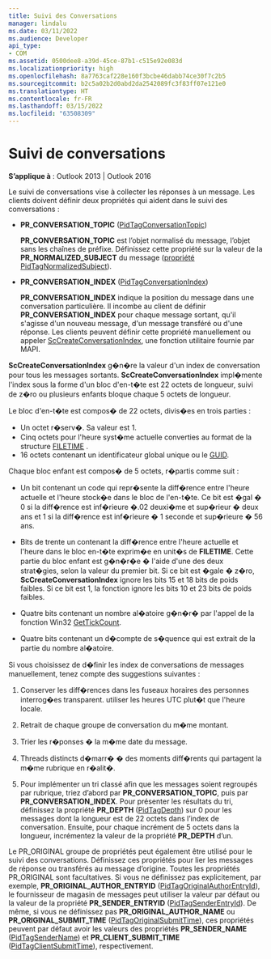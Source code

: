 ```yaml
---
title: Suivi des Conversations
manager: lindalu
ms.date: 03/11/2022
ms.audience: Developer
api_type:
- COM
ms.assetid: 0500dee8-a39d-45ce-87b1-c515e92e083d
ms.localizationpriority: high
ms.openlocfilehash: 8a7763caf228e160f3bcbe46dabb74ce30f7c2b5
ms.sourcegitcommit: b2c5a02b2d0abd2da2542089fc3f83ff07e121e0
ms.translationtype: HT
ms.contentlocale: fr-FR
ms.lasthandoff: 03/15/2022
ms.locfileid: "63508309"
---
```

# <a name="tracking-conversations"></a>Suivi de conversations

**S’applique à** : Outlook 2013 | Outlook 2016
  
Le suivi de conversations vise à collecter les réponses à un message. Les clients doivent définir deux propriétés qui aident dans le suivi des conversations :
  
- **PR_CONVERSATION_TOPIC** ([PidTagConversationTopic](pidtagconversationtopic-canonical-property.md))

    **PR_CONVERSATION_TOPIC** est l’objet normalisé du message, l’objet sans les chaînes de préfixe. Définissez cette propriété sur la valeur de la **PR_NORMALIZED_SUBJECT** du message ([propriété PidTagNormalizedSubject](pidtagnormalizedsubject-canonical-property.md)).

- **PR_CONVERSATION_INDEX** ([PidTagConversationIndex](pidtagconversationindex-canonical-property.md))

    **PR_CONVERSATION_INDEX** indique la position du message dans une conversation particulière. Il incombe au client de définir **PR_CONVERSATION_INDEX** pour chaque message sortant, qu'il s'agisse d'un nouveau message, d'un message transféré ou d'une réponse. Les clients peuvent définir cette propriété manuellement ou appeler [ScCreateConversationIndex](sccreateconversationindex.md), une fonction utilitaire fournie par MAPI.

 **ScCreateConversationIndex** g�n�re la valeur d'un index de conversation pour tous les messages sortants. **ScCreateConversationIndex** impl�mente l'index sous la forme d'un bloc d'en-t�te est 22 octets de longueur, suivi de z�ro ou plusieurs enfants bloque chaque 5 octets de longueur.
  
Le bloc d'en-t�te est compos� de 22 octets, divis�es en trois parties :
  
- Un octet r�serv�. Sa valeur est 1.
- Cinq octets pour l'heure syst�me actuelle converties au format de la structure [FILETIME](filetime.md) .
- 16 octets contenant un identificateur global unique ou le [GUID](guid.md).

Chaque bloc enfant est compos� de 5 octets, r�partis comme suit :
  
- Un bit contenant un code qui repr�sente la diff�rence entre l'heure actuelle et l'heure stock�e dans le bloc de l'en-t�te. Ce bit est �gal � 0 si la diff�rence est inf�rieure �.02 deuxi�me et sup�rieur � deux ans et 1 si la diff�rence est inf�rieure � 1 seconde et sup�rieure � 56 ans.

- Bits de trente un contenant la diff�rence entre l'heure actuelle et l'heure dans le bloc en-t�te exprim�e en unit�s de **FILETIME**. Cette partie du bloc enfant est g�n�r�e � l'aide d'une des deux strat�gies, selon la valeur du premier bit. Si ce bit est �gale � z�ro, **ScCreateConversationIndex** ignore les bits 15 et 18 bits de poids faibles. Si ce bit est 1, la fonction ignore les bits 10 et 23 bits de poids faibles.

- Quatre bits contenant un nombre al�atoire g�n�r� par l'appel de la fonction Win32 [GetTickCount](https://msdn.microsoft.com/library/ms724408%28VS.85%29.aspx).

- Quatre bits contenant un d�compte de s�quence qui est extrait de la partie du nombre al�atoire.

Si vous choisissez de d�finir les index de conversations de messages manuellement, tenez compte des suggestions suivantes :
  
1. Conserver les diff�rences dans les fuseaux horaires des personnes interrog�es transparent. utiliser les heures UTC plut�t que l'heure locale.

2. Retrait de chaque groupe de conversation du m�me montant.

3. Trier les r�ponses � la m�me date du message.

4. Threads distincts d�marr� � des moments diff�rents qui partagent la m�me rubrique en r�alit�.

5. Pour implémenter un tri classé afin que les messages soient regroupés par rubrique, triez d’abord par **PR_CONVERSATION_TOPIC**, puis par **PR_CONVERSATION_INDEX**. Pour présenter les résultats du tri, définissez la propriété **PR_DEPTH** ([PidTagDepth](pidtagdepth-canonical-property.md)) sur 0 pour les messages dont la longueur est de 22 octets dans l’index de conversation. Ensuite, pour chaque incrément de 5 octets dans la longueur, incrémentez la valeur de la propriété **PR_DEPTH** d’un.

Le PR_ORIGINAL groupe de propriétés peut également être utilisé pour le suivi des conversations. Définissez ces propriétés pour lier les messages de réponse ou transférés au message d’origine. Toutes les propriétés PR_ORIGINAL sont facultatives. Si vous ne définissez pas explicitement, par exemple, **PR_ORIGINAL_AUTHOR_ENTRYID** ([PidTagOriginalAuthorEntryId](pidtagoriginalauthorentryid-canonical-property.md)), le fournisseur de magasin de messages peut utiliser la valeur par défaut ou la valeur de la propriété **PR_SENDER_ENTRYID** ([PidTagSenderEntryId](pidtagsenderentryid-canonical-property.md)). De même, si vous ne définissez pas **PR_ORIGINAL_AUTHOR_NAME** ou **PR_ORIGINAL_SUBMIT_TIME** ([PidTagOriginalSubmitTime](pidtagoriginalsubmittime-canonical-property.md)), ces propriétés peuvent par défaut avoir les valeurs des propriétés **PR_SENDER_NAME** ([PidTagSenderName](pidtagsendername-canonical-property.md)) et **PR_CLIENT_SUBMIT_TIME** ([PidTagClientSubmitTime](pidtagclientsubmittime-canonical-property.md)), respectivement.
  